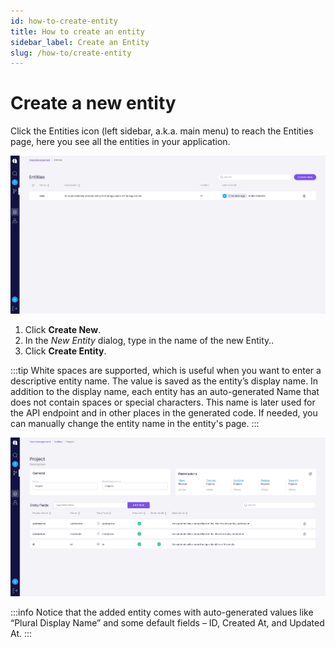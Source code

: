 ```yaml
---
id: how-to-create-entity
title: How to create an entity
sidebar_label: Create an Entity
slug: /how-to/create-entity
---
```


# Create a new entity

Click the Entities icon (left sidebar, a.k.a. main menu) to reach the Entities page, here you see all the entities in your application.

![](../getting-started/assets/pic-1.jpg)

1. Click **Create New**.
2. In the _New Entity_ dialog, type in the name of the new Entity..
3. Click **Create Entity**.

:::tip
White spaces are supported, which is useful when you want to enter a descriptive entity name. The value is saved as the entity’s display name. In addition to the display name, each entity has an auto-generated Name that does not contain spaces or special characters. This name is later used for the API endpoint and in other places in the generated code. If needed, you can manually change the entity name in the entity's page.
:::

![](../getting-started/assets/pic-2.jpg)

:::info
Notice that the added entity comes with auto-generated values like “Plural Display Name” and some default fields – ID, Created At, and Updated At.
:::
